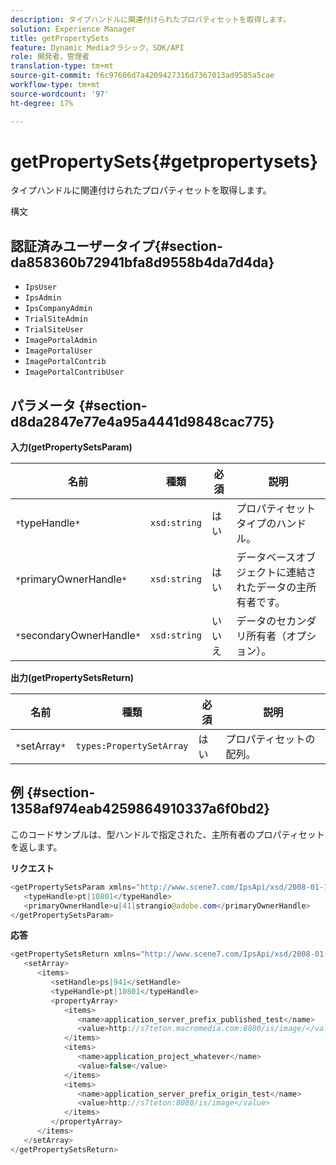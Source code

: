 ```yaml
---
description: タイプハンドルに関連付けられたプロパティセットを取得します。
solution: Experience Manager
title: getPropertySets
feature: Dynamic Mediaクラシック，SDK/API
role: 開発者，管理者
translation-type: tm+mt
source-git-commit: f6c97606d7a4209427316d7367013ad9585a5cae
workflow-type: tm+mt
source-wordcount: '97'
ht-degree: 17%

---
```



# getPropertySets{#getpropertysets}

タイプハンドルに関連付けられたプロパティセットを取得します。

構文

## 認証済みユーザータイプ{#section-da858360b72941bfa8d9558b4da7d4da}

* `IpsUser`
* `IpsAdmin`
* `IpsCompanyAdmin`
* `TrialSiteAdmin`
* `TrialSiteUser`
* `ImagePortalAdmin`
* `ImagePortalUser`
* `ImagePortalContrib`
* `ImagePortalContribUser`

## パラメータ {#section-d8da2847e77e4a95a4441d9848cac775}

**入力(getPropertySetsParam)**

| 名前 | 種類 | 必須 | 説明 |
|---|---|---|---|
| `*`typeHandle`*` | `xsd:string` | はい | プロパティセットタイプのハンドル。 |
| `*`primaryOwnerHandle`*` | `xsd:string` | はい | データベースオブジェクトに連結されたデータの主所有者です。 |
| `*`secondaryOwnerHandle`*` | `xsd:string` | いいえ | データのセカンダリ所有者（オプション）。 |

**出力(getPropertySetsReturn)**

| 名前 | 種類 | 必須 | 説明 |
|---|---|---|---|
| `*`setArray`*` | `types:PropertySetArray` | はい | プロパティセットの配列。 |

## 例 {#section-1358af974eab4259864910337a6f0bd2}

このコードサンプルは、型ハンドルで指定された、主所有者のプロパティセットを返します。

**リクエスト**

```java
<getPropertySetsParam xmlns="http://www.scene7.com/IpsApi/xsd/2008-01-15">
   <typeHandle>pt|10801</typeHandle>
   <primaryOwnerHandle>u|41|strangio@adobe.com</primaryOwnerHandle>
</getPropertySetsParam>
```

**応答**

```java
<getPropertySetsReturn xmlns="http://www.scene7.com/IpsApi/xsd/2008-01-15">
   <setArray>
      <items>
         <setHandle>ps|941</setHandle>
         <typeHandle>pt|10801</typeHandle>
         <propertyArray>
            <items>
               <name>application_server_prefix_published_test</name>
               <value>http://s7teton.macromedia.com:8080/is/image/</value>
            </items>
            <items>
               <name>application_project_whatever</name>
               <value>false</value>
            </items>
            <items>
               <name>application_server_prefix_origin_test</name>
               <value>http://s7teton:8080/is/image</value>
            </items>
         </propertyArray>
      </items>
   </setArray>
</getPropertySetsReturn>
```

